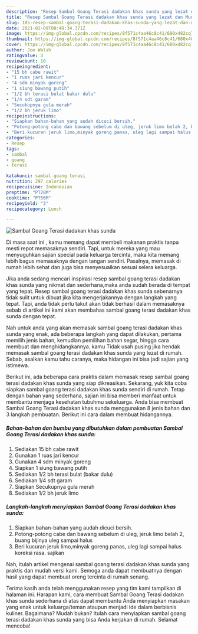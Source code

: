 ```yaml
---
description: "Resep Sambal Goang Terasi dadakan khas sunda yang lezat dan Mudah Dibuat"
title: "Resep Sambal Goang Terasi dadakan khas sunda yang lezat dan Mudah Dibuat"
slug: 185-resep-sambal-goang-terasi-dadakan-khas-sunda-yang-lezat-dan-mudah-dibuat
date: 2021-02-09T08:40:34.371Z
image: https://img-global.cpcdn.com/recipes/8f571c4aa46c8c41/680x482cq70/sambal-goang-terasi-dadakan-khas-sunda-foto-resep-utama.jpg
thumbnail: https://img-global.cpcdn.com/recipes/8f571c4aa46c8c41/680x482cq70/sambal-goang-terasi-dadakan-khas-sunda-foto-resep-utama.jpg
cover: https://img-global.cpcdn.com/recipes/8f571c4aa46c8c41/680x482cq70/sambal-goang-terasi-dadakan-khas-sunda-foto-resep-utama.jpg
author: Joe Walsh
ratingvalue: 3
reviewcount: 10
recipeingredient:
- "15 bh cabe rawit"
- "1 ruas jari kencur"
- "4 sdm minyak goreng"
- "1 siung bawang putih"
- "1/2 bh terasi bulat bakar dulu"
- "1/4 sdt garam"
- "Secukupnya gula merah"
- "1/2 bh jeruk limo"
recipeinstructions:
- "Siapkan bahan-bahan yang audah dicuci bersih."
- "Potong-potong cabe dan bawang sebelum di uleg, jeruk limo belah 2, buang bijinya uleg sampai halus"
- "Beri kucuran jeruk limo,minyak goreng panas, uleg lagi sampai halus koreksi rasa. sajikan"
categories:
- Resep
tags:
- sambal
- goang
- terasi

katakunci: sambal goang terasi 
nutrition: 297 calories
recipecuisine: Indonesian
preptime: "PT28M"
cooktime: "PT56M"
recipeyield: "3"
recipecategory: Lunch

---
```



![Sambal Goang Terasi dadakan khas sunda](https://img-global.cpcdn.com/recipes/8f571c4aa46c8c41/680x482cq70/sambal-goang-terasi-dadakan-khas-sunda-foto-resep-utama.jpg)

Di masa  saat ini , kamu memang dapat membeli makanan praktis tanpa mesti repot memasaknya sendiri. Tapi, untuk mereka yang mau menyuguhkan sajian special pada keluarga tercinta, maka kita memang lebih bagus memasaknya dengan tangan sendiri. Pasalnya, memasak di rumah lebih sehat dan juga bisa menyesuaikan sesuai selera keluarga.

Jika anda sedang mencari inspirasi resep sambal goang terasi dadakan khas sunda yang nikmat dan sederhana,maka anda sudah berada di tempat yang tepat. Resep sambal goang terasi dadakan khas sunda  sebenarnya tidak sulit untuk dibuat jika kita mengerjakannya dengan langkah yang tepat. Tapi, anda tidak perlu takut akan tidak berhasil dalam memasaknya 
sebab di artikel ini kami akan membahas sambal goang terasi dadakan khas sunda dengan tepat.  



Nah untuk anda yang akan memasak sambal goang terasi dadakan khas sunda yang enak, ada beberapa langkah yang dapat dilakukan, pertama memilih jenis bahan, kemudian pemilihan bahan segar, hingga cara membuat dan menghidangkannya. kamu Tidak usah pusing jika hendak memasak sambal goang terasi dadakan khas sunda yang lezat di rumah. Sebab, asalkan kamu  tahu caranya, maka hidangan ini bisa jadi sajian yang istimewa.

Berikut ini, ada beberapa cara praktis  dalam memasak resep sambal goang terasi dadakan khas sunda yang siap dikreasikan. Sekarang, yuk kita coba siapkan sambal goang terasi dadakan khas sunda sendiri di rumah. Tetap dengan bahan yang sederhana, sajian ini bisa memberi manfaat untuk membantu menjaga kesehatan tubuhmu sekeluarga. Anda bisa membuat Sambal Goang Terasi dadakan khas sunda menggunakan 8 jenis bahan dan 3 langkah pembuatan. Berikut ini cara dalam membuat hidangannya.

<!--inarticleads1-->

##### Bahan-bahan dan bumbu yang dibutuhkan dalam pembuatan Sambal Goang Terasi dadakan khas sunda:

1. Sediakan 15 bh cabe rawit
1. Gunakan 1 ruas jari kencur
1. Gunakan 4 sdm minyak goreng
1. Siapkan 1 siung bawang putih
1. Sediakan 1/2 bh terasi bulat (bakar dulu)
1. Sediakan 1/4 sdt garam
1. Siapkan Secukupnya gula merah
1. Sediakan 1/2 bh jeruk limo




<!--inarticleads2-->

##### Langkah-langkah menyiapkan Sambal Goang Terasi dadakan khas sunda:

1. Siapkan bahan-bahan yang audah dicuci bersih.
1. Potong-potong cabe dan bawang sebelum di uleg, jeruk limo belah 2, buang bijinya uleg sampai halus
1. Beri kucuran jeruk limo,minyak goreng panas, uleg lagi sampai halus koreksi rasa. sajikan




Nah, itulah artikel mengenai  sambal goang terasi dadakan khas sunda  yang praktis dan mudah versi kami. Semoga anda dapat membuatnya dengan hasil yang dapat membuat oreng tercinta di rumah senang. 

Terima kasih anda telah menggunakan resep yang tim kami tampilkan di halaman ini. Harapan kami, cara membuat  Sambal Goang Terasi dadakan khas sunda sederhana di atas dapat membantu Anda menyiapkan masakan yang enak untuk keluarga/teman ataupun menjadi ide dalam berbisnis kuliner. Bagaimana? Mudah bukan? Itulah cara menyiapkan sambal goang terasi dadakan khas sunda yang bisa Anda kerjakan di rumah. Selamat mencoba!

